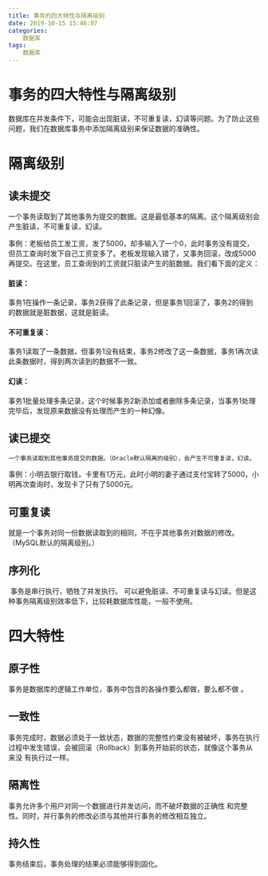 ```yaml
---
title: 事务的四大特性与隔离级别
date: 2019-10-15 15:46:07
categories:
	数据库
tags:
	数据库
---
```


# 事务的四大特性与隔离级别

数据库在并发条件下，可能会出现脏读，不可重复读，幻读等问题。为了防止这些问题，我们在数据库事务中添加隔离级别来保证数据的准确性。

# 隔离级别

## 读未提交

​	一个事务读取到了其他事务为提交的数据。这是最低基本的隔离。这个隔离级别会产生脏读，不可重复读，幻读。

事例：老板给员工发工资，发了5000，却多输入了一个0，此时事务没有提交，但员工查询时发下自己工资变多了。老板发现输入错了，又事务回滚，改成5000再提交。在这里，员工查询到的工资就只脏读产生的脏数据。我们看下面的定义：

#### 	脏读：

​			事务1在操作一条记录，事务2获得了此条记录，但是事务1回滚了，事务2的得到的数据就是脏数据，这就是脏读。

#### 	不可重复读：

​			事务1读取了一条数据，但事务1没有结束，事务2修改了这一条数据，事务1再次读此条数据时，得到两次读到的数据不一致。

#### 	幻读：

​			事务1批量处理多条记录，这个时候事务2新添加或者删除多条记录，当事务1处理完毕后，发现原来数据没有处理而产生的一种幻像。



## 读已提交

 	一个事务读取到其他事务提交的数据。（Oracle默认隔离的级别），会产生不可重复读，幻读。

事例：小明去银行取钱，卡里有1万元，此时小明的妻子通过支付宝转了5000，小明再次查询时，发现卡了只有了5000元。

## 可重复读

​		 就是一个事务对同一份数据读取到的相同，不在乎其他事务对数据的修改。（MySQL默认的隔离级别。） 

## 序列化

​		事务是串行执行，牺牲了并发执行。 可以避免脏读、不可重复读与幻读。但是这种事务隔离级别效率低下，比较耗数据库性能，一般不使用。 

# 四大特性

## 原子性

事务是数据库的逻辑工作单位，事务中包含的各操作要么都做，要么都不做 。

## 一致性

 事务完成时，数据必须处于一致状态，数据的完整性约束没有被破坏，事务在执行过程中发生错误，会被回滚（Rollback）到事务开始前的状态，就像这个事务从来没   有执行过一样。 

## 隔离性

 事务允许多个用户对同一个数据进行并发访问，而不破坏数据的正确性 和完整性。同时，并行事务的修改必须与其他并行事务的修改相互独立。 

## 持久性

 事务结束后，事务处理的结果必须能够得到固化。 